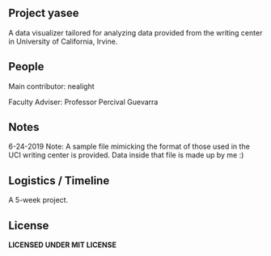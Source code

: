 Project yasee
---
A data visualizer tailored for analyzing data provided from the writing center 
in University of California, Irvine.


People
---
Main contributor: nealight

Faculty Adviser: Professor Percival Guevarra


Notes
---
6-24-2019 Note:
A sample file mimicking the format of those used in the UCI writing center is provided. 
Data inside that file is made up by me :)


Logistics / Timeline
---
A 5-week project.


License
---
**LICENSED UNDER MIT LICENSE**
